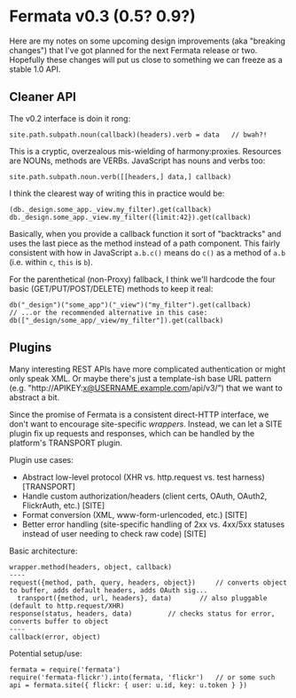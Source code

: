# Fermata v0.3 (0.5? 0.9?) #

Here are my notes on some upcoming design improvements (aka "breaking changes") that I've got planned for the next Fermata release or two. Hopefully these changes will put us close to something we can freeze as a stable 1.0 API.

## Cleaner API ##

The v0.2 interface is doin it rong:

    site.path.subpath.noun(callback)(headers).verb = data	// bwah?!

This is a cryptic, overzealous mis-wielding of harmony:proxies. Resources are NOUNs, methods are VERBs. JavaScript has nouns and verbs too:

    site.path.subpath.noun.verb([[headers,] data,] callback)

I think the clearest way of writing this in practice would be:

    (db._design.some_app._view.my_filter).get(callback)
    db._design.some_app._view.my_filter({limit:42}).get(callback)

Basically, when you provide a callback function it sort of "backtracks" and uses the last piece as the method instead of a path component.
This fairly consistent with how in JavaScript `a.b.c()` means do `c()` as a method of `a.b` (i.e. within `c`, `this` is `b`).


For the parenthetical (non-Proxy) fallback, I think we'll hardcode the four basic (GET/PUT/POST/DELETE) methods to keep it real:

    db("_design")("some_app")("_view")("my_filter").get(callback)
    // ...or the recommended alternative in this case:
    db(["_design/some_app/_view/my_filter"]).get(callback)



## Plugins ##

Many interesting REST APIs have more complicated authentication or might only speak XML.
Or maybe there's just a template-ish base URL pattern (e.g. "http://APIKEY:x@USERNAME.example.com/api/v3/") that we want to abstract a bit.

Since the promise of Fermata is a consistent direct-HTTP interface, we don't want to encourage site-specific *wrappers*.
Instead, we can let a SITE plugin fix up requests and responses, which can be handled by the platform's TRANSPORT plugin.

Plugin use cases:
- Abstract low-level protocol (XHR vs. http.request vs. test harness) [TRANSPORT]
- Handle custom authorization/headers (client certs, OAuth, OAuth2, FlickrAuth, etc.) [SITE]
- Format conversion (XML, www-form-urlencoded, etc.) [SITE]
- Better error handling (site-specific handling of 2xx vs. 4xx/5xx statuses instead of user needing to check raw code) [SITE]

Basic architecture:

    wrapper.method(headers, object, callback)
    ----
    request({method, path, query, headers, object})		// converts object to buffer, adds default headers, adds OAuth sig...
      transport({method, url, headers}, data)		// also pluggable (default to http.request/XHR)
    response(status, headers, data)			// checks status for error, converts buffer to object
    ----
    callback(error, object)

Potential setup/use:

    fermata = require('fermata')
    require('fermata-flickr').into(fermata, 'flickr')	// or some such
    api = fermata.site({ flickr: { user: u.id, key: u.token } })
